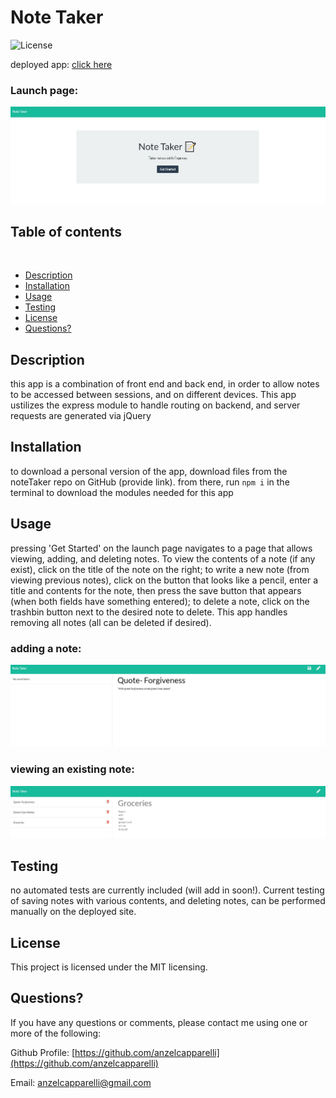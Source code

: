 # Note Taker

![License](https://img.shields.io/badge/License-MIT-informational)

deployed app: [click here](https://aqueous-fjord-57667.herokuapp.com/)

### Launch page:
![launch page](images/noteTakerLaunch.jpg)

## Table of contents

​

- [Description](#Descriptionn)
- [Installation](#Installation)
- [Usage](#Usage)
- [Testing](#Testing)
- [License](#License)
- [Questions?](#Questions?)

## Description

this app is a combination of front end and back end, in order to allow notes to be accessed between sessions, and on different devices. This app ustilizes the express module to handle routing on backend, and server requests are generated via jQuery

## Installation

to download a personal version of the app, download files from the noteTaker repo on GitHub (provide link). from there, run `npm i` in the terminal to download the modules needed for this app

## Usage

pressing 'Get Started' on the launch page navigates to a page that allows viewing, adding, and deleting notes. To view the contents of a note (if any exist), click on the title of the note on the right; to write a new note (from viewing previous notes), click on the button that looks like a pencil, enter a title and contents for the note, then press the save button that appears (when both fields have something entered); to delete a note, click on the trashbin button next to the desired note to delete. This app handles removing all notes (all can be deleted if desired).

### adding a note:
![adding a note](images/noteTakerNew.jpg)


### viewing an existing note:
![view note](images/noteTakerView.jpg)


## Testing

no automated tests are currently included (will add in soon!). Current testing of saving notes with various contents, and deleting notes, can be performed manually on the deployed site.

## License

This project is licensed under the MIT licensing.

## Questions?

If you have any questions or comments, please contact me using one or more of the following:

Github Profile: [https://github.com/anzelcapparelli](https://github.com/anzelcapparelli)

Email: anzelcapparelli@gmail.com
